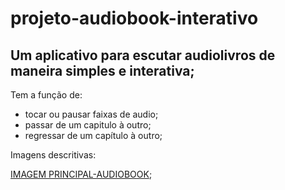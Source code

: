 # projeto-audiobook-interativo

## Um aplicativo para escutar audiolivros de maneira simples e interativa;

Tem a função de: 
- tocar ou pausar faixas de audio;
- passar de um capitulo à outro;
- regressar de um capítulo à outro;

Imagens descritivas:

[IMAGEM PRINCIPAL-AUDIOBOOK](./src/images/audiobook.png);